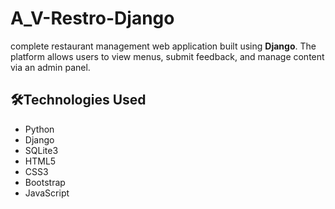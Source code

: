 # A_V-Restro-Django
complete restaurant management web application built using **Django**. The platform allows users to view menus, submit feedback, and manage content via an admin panel.

## 🛠Technologies Used

- Python
- Django
- SQLite3
- HTML5
- CSS3
- Bootstrap 
- JavaScript 

